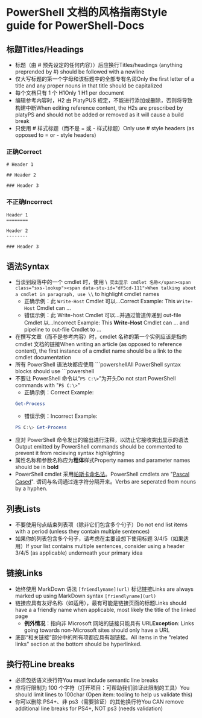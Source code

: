 # <a name="style-guide-for-powershell-docs"></a><span data-ttu-id="df5cd-101">PowerShell 文档的风格指南</span><span class="sxs-lookup"><span data-stu-id="df5cd-101">Style guide for PowerShell-Docs</span></span>


## <a name="titlesheadings"></a><span data-ttu-id="df5cd-102">标题</span><span class="sxs-lookup"><span data-stu-id="df5cd-102">Titles/Headings</span></span>

* <span data-ttu-id="df5cd-103">标题（由 \# 预先设定的任何内容））后应换行</span><span class="sxs-lookup"><span data-stu-id="df5cd-103">Titles/headings (anything preprended by \#) should be followed with a newline</span></span>
* <span data-ttu-id="df5cd-104">仅大写标题的第一个字母和该标题中的全部专有名词</span><span class="sxs-lookup"><span data-stu-id="df5cd-104">Only the first letter of a title and any proper nouns in that title should be capitalized</span></span>
* <span data-ttu-id="df5cd-105">每个文档只有 1 个 H1</span><span class="sxs-lookup"><span data-stu-id="df5cd-105">Only 1 H1 per document</span></span>
* <span data-ttu-id="df5cd-106">编辑参考内容时，H2 由 PlatyPUS 规定，不能进行添加或删除，否则将导致构建中断</span><span class="sxs-lookup"><span data-stu-id="df5cd-106">When editing reference content, the H2s are prescribed by platyPS and should not be added or removed as it will cause a build break</span></span>
* <span data-ttu-id="df5cd-107">只使用 \# 样式标题（而不是 = 或 \- 样式标题）</span><span class="sxs-lookup"><span data-stu-id="df5cd-107">Only use \# style headers (as opposed to = or \- style headers)</span></span>

### <a name="correct"></a><span data-ttu-id="df5cd-108">正确</span><span class="sxs-lookup"><span data-stu-id="df5cd-108">Correct</span></span>

```
# Header 1

## Header 2

### Header 3

```

### <a name="incorrect"></a><span data-ttu-id="df5cd-109">不正确</span><span class="sxs-lookup"><span data-stu-id="df5cd-109">Incorrect</span></span>

```
Header 1
========

Header 2
--------

### Header 3
```

## <a name="syntax"></a><span data-ttu-id="df5cd-110">语法</span><span class="sxs-lookup"><span data-stu-id="df5cd-110">Syntax</span></span>

* <span data-ttu-id="df5cd-111">当谈到段落中的一个 cmdlet 时，使用 \\` 突出显示 cmdlet 名称</span><span class="sxs-lookup"><span data-stu-id="df5cd-111">When talking about a cmdlet in paragraph, use \\` to highlight cmdlet names</span></span>
  * <span data-ttu-id="df5cd-112">正确示例：此 `Write-Host` Cmdlet 可以...</span><span class="sxs-lookup"><span data-stu-id="df5cd-112">Correct Example: This `Write-Host` Cmdlet can ...</span></span>
  * <span data-ttu-id="df5cd-113">错误示例：此 Write-host Cmdlet 可以...并通过管道传递到 out-file Cmdlet 以...</span><span class="sxs-lookup"><span data-stu-id="df5cd-113">Incorrect Example: This **Write-Host** Cmdlet can ... and pipeline to out-file Cmdlet to ...</span></span>
* <span data-ttu-id="df5cd-114">在撰写文章（而不是参考内容）时，cmdlet 名称的第一个实例应该是指向 cmdlet 文档的链接</span><span class="sxs-lookup"><span data-stu-id="df5cd-114">When writing an article (as opposed to reference content), the first instance of a cmdlet name should be a link to the cmdlet documentation</span></span>
* <span data-ttu-id="df5cd-115">所有 PowerShell 语法块都应使用 ``\`powershell</span><span class="sxs-lookup"><span data-stu-id="df5cd-115">All PowerShell syntax blocks should use &#96;&#96;&#96;powershell</span></span>
* <span data-ttu-id="df5cd-116">不要让 PowerShell 命令以“`PS C:\>`”为开头</span><span class="sxs-lookup"><span data-stu-id="df5cd-116">Do not start PowerShell commands with "`PS C:\>`"</span></span>
  * <span data-ttu-id="df5cd-117">正确示例：</span><span class="sxs-lookup"><span data-stu-id="df5cd-117">Correct Example:</span></span>
  ```powershell
  Get-Process
  ```
  * <span data-ttu-id="df5cd-118">错误示例：</span><span class="sxs-lookup"><span data-stu-id="df5cd-118">Incorrect Example:</span></span>
  ```powershell
  PS C:\> Get-Process
  ```
* <span data-ttu-id="df5cd-119">应对 PowerShell 命令发出的输出进行注释，以防止它接收突出显示的语法</span><span class="sxs-lookup"><span data-stu-id="df5cd-119">Output emitted by PowerShell commands should be commented to prevent it from recieving syntax highlighting</span></span>
* <span data-ttu-id="df5cd-120">属性名称和参数名称应为**粗体**样式</span><span class="sxs-lookup"><span data-stu-id="df5cd-120">Property names and parameter names should be in **bold**</span></span>
* <span data-ttu-id="df5cd-121">PowerShell cmdlet 采用[帕斯卡命名法](https://en.wikipedia.org/wiki/PascalCase)。</span><span class="sxs-lookup"><span data-stu-id="df5cd-121">PowerShell cmdlets are "[Pascal Cased](https://en.wikipedia.org/wiki/PascalCase)".</span></span> <span data-ttu-id="df5cd-122">谓词与名词通过连字符分隔开来。</span><span class="sxs-lookup"><span data-stu-id="df5cd-122">Verbs are seperated from nouns by a hyphen.</span></span>

## <a name="lists"></a><span data-ttu-id="df5cd-123">列表</span><span class="sxs-lookup"><span data-stu-id="df5cd-123">Lists</span></span>

* <span data-ttu-id="df5cd-124">不要使用句点结束列表项（除非它们包含多个句子）</span><span class="sxs-lookup"><span data-stu-id="df5cd-124">Do not end list items with a period (unless they contain multiple sentences)</span></span>
* <span data-ttu-id="df5cd-125">如果你的列表包含多个句子，请考虑在主要设想下使用标题 3/4/5（如果适用）</span><span class="sxs-lookup"><span data-stu-id="df5cd-125">If your list contains multiple sentences, consider using a header 3/4/5 (as applicable) underneath your primary idea</span></span>

## <a name="links"></a><span data-ttu-id="df5cd-126">链接</span><span class="sxs-lookup"><span data-stu-id="df5cd-126">Links</span></span>

* <span data-ttu-id="df5cd-127">始终使用 MarkDown 语法 `[friendlyname](url)` 标记链接</span><span class="sxs-lookup"><span data-stu-id="df5cd-127">Links are always marked up using MarkDown syntax `[friendlyname](url)`</span></span>
* <span data-ttu-id="df5cd-128">链接应具有友好名称（如适用），最有可能是链接页面的标题</span><span class="sxs-lookup"><span data-stu-id="df5cd-128">Links should have a a friendly name when applicable, most likely the title of the linked page</span></span>
  * <span data-ttu-id="df5cd-129">**例外情况**：指向非 Microsoft 网站的链接只能具有 URL</span><span class="sxs-lookup"><span data-stu-id="df5cd-129">**Exception**: Links going towards non-Microsoft sites should only have a URL</span></span>
* <span data-ttu-id="df5cd-130">底部“相关链接”部分中的所有项都应具有超链接。</span><span class="sxs-lookup"><span data-stu-id="df5cd-130">All items in the "related links" section at the bottom should be hyperlinked.</span></span> 

## <a name="line-breaks"></a><span data-ttu-id="df5cd-131">换行符</span><span class="sxs-lookup"><span data-stu-id="df5cd-131">Line breaks</span></span>

* <span data-ttu-id="df5cd-132">必须包括语义换行符</span><span class="sxs-lookup"><span data-stu-id="df5cd-132">You must include semantic line breaks</span></span>
* <span data-ttu-id="df5cd-133">应将行限制为 100 个字符（打开项目：可帮助我们验证此限制的工具）</span><span class="sxs-lookup"><span data-stu-id="df5cd-133">You should limit lines to 100char (Open item: tooling to help us validate this)</span></span>
* <span data-ttu-id="df5cd-134">你可以删除 PS4+、非 ps3（需要验证）的其他换行符</span><span class="sxs-lookup"><span data-stu-id="df5cd-134">You CAN remove additional line breaks for PS4+, NOT ps3 (needs validation)</span></span>
